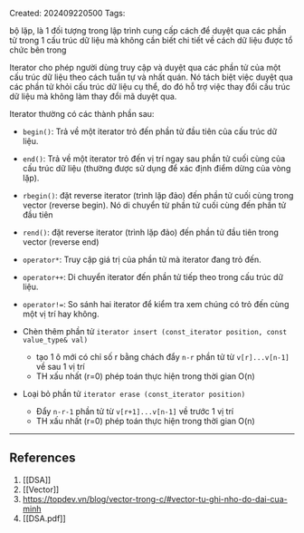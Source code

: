 Created: 202409220500
Tags: 

bộ lặp, là 1 đối tượng trong lập trình cung cấp cách để duyệt qua các phần tử trong 1 cấu trúc dữ liệu mà không cần biết chi tiết về cách dữ liệu được tổ chức bên trong

Iterator cho phép người dùng truy cập và duyệt qua các phần tử của một cấu trúc dữ liệu theo cách tuần tự và nhất quán. Nó tách biệt việc duyệt qua các phần tử khỏi cấu trúc dữ liệu cụ thể, do đó hỗ trợ việc thay đổi cấu trúc dữ liệu mà không làm thay đổi mã duyệt qua.

Iterator thường có các thành phần sau:
- `begin()`: Trả về một iterator trỏ đến phần tử đầu tiên của cấu trúc dữ liệu.
- `end()`: Trả về một iterator trỏ đến vị trí ngay sau phần tử cuối cùng của cấu trúc dữ liệu (thường được sử dụng để xác định điểm dừng của vòng lặp). 
- `rbegin()`: đặt reverse iterator (trình lặp đảo) đến phần tử cuối cùng trong vector (reverse begin). Nó di chuyển từ phần tử cuối cùng đến phần tử đầu tiên
- `rend()`: đặt reverse iterator (trình lặp đảo) đến phần tử đầu tiên trong vector (reverse end)
- `operator*`: Truy cập giá trị của phần tử mà iterator đang trỏ đến. 
- `operator++`: Di chuyển iterator đến phần tử tiếp theo trong cấu trúc dữ liệu. 
- `operator!=`: So sánh hai iterator để kiểm tra xem chúng có trỏ đến cùng một vị trí hay không.


- Chèn thêm phần tử
	`iterator insert (const_iterator position, const value_type& val)`
	- tạo 1 ô mới có chỉ số r bằng chách đẩy `n-r` phần tử từ `v[r]...v[n-1]` về sau 1 vị trí
	- TH xấu nhất (r=0) phép toán thực hiện trong thời gian O(n)

- Loại bỏ phần tử
	`iterator erase (const_iterator position)`
	- Đẩy `n-r-1` phần tử từ `v[r+1]...v[n-1]` về trước 1 vị trí
	- TH xấu nhất (r=0) phép toán thực hiện trong thời gian O(n)


-----
## References
1. [[DSA]]
2. [[Vector]]
3. https://topdev.vn/blog/vector-trong-c/#vector-tu-ghi-nho-do-dai-cua-minh
4. [[DSA.pdf]]
